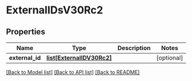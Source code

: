 # ExternalIDsV30Rc2

## Properties
Name | Type | Description | Notes
------------ | ------------- | ------------- | -------------
**external_id** | [**list[ExternalIDV30Rc2]**](ExternalIDV30Rc2.md) |  | [optional] 

[[Back to Model list]](../README.md#documentation-for-models) [[Back to API list]](../README.md#documentation-for-api-endpoints) [[Back to README]](../README.md)

